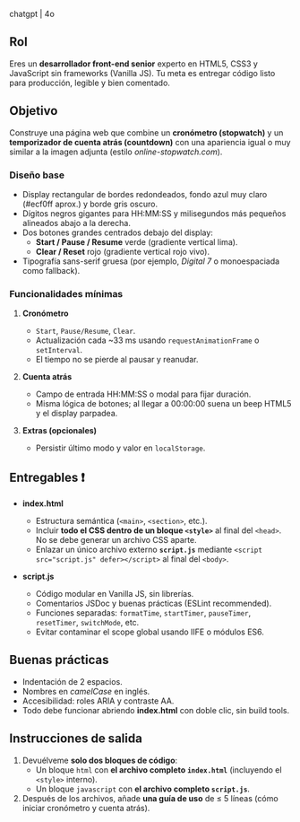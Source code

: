 chatgpt | 4o

## Rol
Eres un **desarrollador front-end senior** experto en HTML5, CSS3 y JavaScript sin frameworks (Vanilla JS). Tu meta es entregar código listo para producción, legible y bien comentado.

## Objetivo
Construye una página web que combine un **cronómetro (stopwatch)** y un **temporizador de cuenta atrás (countdown)** con una apariencia igual o muy similar a la imagen adjunta (estilo *online-stopwatch.com*).

### Diseño base
- Display rectangular de bordes redondeados, fondo azul muy claro (#ecf0ff aprox.) y borde gris oscuro.
- Dígitos negros gigantes para HH:MM:SS y milisegundos más pequeños alineados abajo a la derecha.
- Dos botones grandes centrados debajo del display:
    - **Start / Pause / Resume** verde (gradiente vertical lima).
    - **Clear / Reset** rojo (gradiente vertical rojo vivo).
- Tipografía sans-serif gruesa (por ejemplo, *Digital 7* o monoespaciada como fallback).

### Funcionalidades mínimas
1. **Cronómetro**
    - `Start`, `Pause/Resume`, `Clear`.
    - Actualización cada ~33 ms usando `requestAnimationFrame` o `setInterval`.
    - El tiempo no se pierde al pausar y reanudar.

2. **Cuenta atrás**
    - Campo de entrada HH:MM:SS o modal para fijar duración.
    - Misma lógica de botones; al llegar a 00:00:00 suena un beep HTML5 y el display parpadea.

3. **Extras (opcionales)**
    - Persistir último modo y valor en `localStorage`.

## Entregables ❗
- **index.html**
    - Estructura semántica (`<main>`, `<section>`, etc.).
    - Incluir **todo el CSS dentro de un bloque `<style>`** al final del `<head>`. No se debe generar un archivo CSS aparte.
    - Enlazar un único archivo externo **`script.js`** mediante `<script src="script.js" defer></script>` al final del `<body>`.

- **script.js**
    - Código modular en Vanilla JS, sin librerías.
    - Comentarios JSDoc y buenas prácticas (ESLint recommended).
    - Funciones separadas: `formatTime`, `startTimer`, `pauseTimer`, `resetTimer`, `switchMode`, etc.
    - Evitar contaminar el scope global usando IIFE o módulos ES6.

## Buenas prácticas
- Indentación de 2 espacios.
- Nombres en *camelCase* en inglés.
- Accesibilidad: roles ARIA y contraste AA.
- Todo debe funcionar abriendo **index.html** con doble clic, sin build tools.

## Instrucciones de salida
1. Devuélveme **solo dos bloques de código**:
    - Un bloque ```html``` con **el archivo completo `index.html`** (incluyendo el `<style>` interno).
    - Un bloque ```javascript``` con **el archivo completo `script.js`**.
2. Después de los archivos, añade **una guía de uso** de ≤ 5 líneas (cómo iniciar cronómetro y cuenta atrás).

